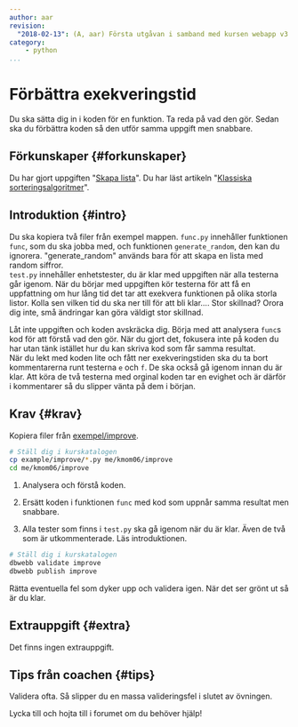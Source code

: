 ```yaml
---
author: aar
revision:
  "2018-02-13": (A, aar) Första utgåvan i samband med kursen webapp v3.
category:
    - python
...
```

Förbättra exekveringstid
===================================

Du ska sätta dig in i koden för en funktion. Ta reda på vad den gör. Sedan ska du förbättra koden så den utför samma uppgift men snabbare.

<!--more-->


Förkunskaper {#forkunskaper}
-----------------------

Du har gjort uppgiften "[Skapa lista](uppgift/skapa-lista)".
Du har läst artikeln "[Klassiska sorteringsalgoritmer](kunskap/sorteringsalgoritmer)".  



Introduktion {#intro}
-----------------------

Du ska kopiera två filer från exempel mappen. `func.py` innehåller funktionen `func`, som du ska jobba med, och funktionen `generate_random`, den kan du ignorera. "generate_random" används bara för att skapa en lista med random siffror.  
`test.py` innehåller enhetstester, du är klar med uppgiften när alla testerna går igenom. När du börjar med uppgiften kör testerna för att få en uppfattning om hur lång tid det tar att exekvera funktionen på olika storla listor. Kolla sen vilken tid du ska ner till för att bli klar.... Stor skillnad? Orora dig inte, små ändringar kan göra väldigt stor skillnad.  

Låt inte uppgiften och koden avskräcka dig. Börja med att analysera  `func`s kod för att förstå vad den gör. När du gjort det, fokusera inte på koden du har utan tänk istället hur du kan skriva kod som får samma resultat.  
När du lekt med koden lite och fått ner exekveringstiden ska du ta bort kommentarerna runt testerna `e` och `f`. De ska också gå igenom innan du är klar. Att köra de två testerna med orginal koden tar en evighet och är därför i kommentarer så du slipper vänta på dem i början.


Krav {#krav}
-----------------------

Kopiera filer från [exempel/improve](https://github.com/dbwebb-se/oopython/tree/master/example/improve).

```bash
# Ställ dig i kurskatalogen
cp example/improve/*.py me/kmom06/improve
cd me/kmom06/improve
```

1. Analysera och förstå koden.

1. Ersätt koden i funktionen `func` med kod som uppnår samma resultat men snabbare.

1. Alla tester som finns i `test.py` ska gå igenom när du är klar. Även de två som är utkommenterade. Läs introduktionen.


```bash
# Ställ dig i kurskatalogen
dbwebb validate improve
dbwebb publish improve
```

Rätta eventuella fel som dyker upp och validera igen. När det ser grönt ut så är du klar.



Extrauppgift {#extra}
-----------------------

Det finns ingen extrauppgift.



Tips från coachen {#tips}
-----------------------

Validera ofta. Så slipper du en massa valideringsfel i slutet av övningen.

Lycka till och hojta till i forumet om du behöver hjälp!
